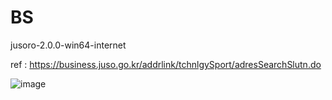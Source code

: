 # BS

jusoro-2.0.0-win64-internet

ref : https://business.juso.go.kr/addrlink/tchnlgySport/adresSearchSlutn.do

![image](https://github.com/andflower/BS/assets/55326840/19d366f9-e620-4cd9-80ad-ed4ed9b58978)
